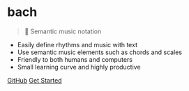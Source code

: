 # bach

> :musical_score: Semantic music notation

- Easily define rhythms and music with text
- Use semantic music elements such as chords and scales
- Friendly to both humans and computers
- Small learning curve and highly productive


[GitHub](https://github.com/slurmulon/bach)
[Get Started](/guide)
